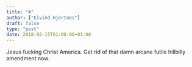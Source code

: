 ```yaml
---
title: "#"
author: ["Eivind Hjertnes"]
draft: false
type: "post"
date: 2018-02-15T01:00:00+01:00
---
```


Jesus fucking Christ America. Get rid of that damn arcane futile
hillbilly amendment now.
